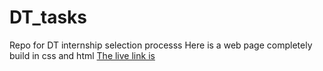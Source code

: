 # DT_tasks
Repo for DT internship selection processs
Here is a web page completely build in css and html
[The live link is](https://deepthoughttask01.netlify.app) 